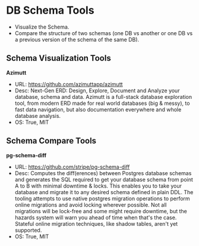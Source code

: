 # DB Schema Tools
- Visualize the Schema.
- Compare the structure of two schemas (one DB vs another or one DB vs a previous version of the schema of the same DB).

## Schema Visualization Tools
**Azimutt**
- URL: https://github.com/azimuttapp/azimutt
- Desc: Next-Gen ERD: Design, Explore, Document and Analyze your database, schema and data. Azimutt is a full-stack database exploration tool, from modern ERD made for real world databases (big & messy), to fast data navigation, but also documentation everywhere and whole database analysis.
- OS: True, MIT



## Schema Compare Tools
**pg-schema-diff**
- URL: https://github.com/stripe/pg-schema-diff
- Desc: Computes the diff(erences) between Postgres database schemas and generates the SQL required to get your database schema from point A to B with minimal downtime & locks. This enables you to take your database and migrate it to any desired schema defined in plain DDL. The tooling attempts to use native postgres migration operations to perform online migrations and avoid locking wherever possible. Not all migrations will be lock-free and some might require downtime, but the hazards system will warn you ahead of time when that's the case. Stateful online migration techniques, like shadow tables, aren't yet supported.
- OS: True, MIT
